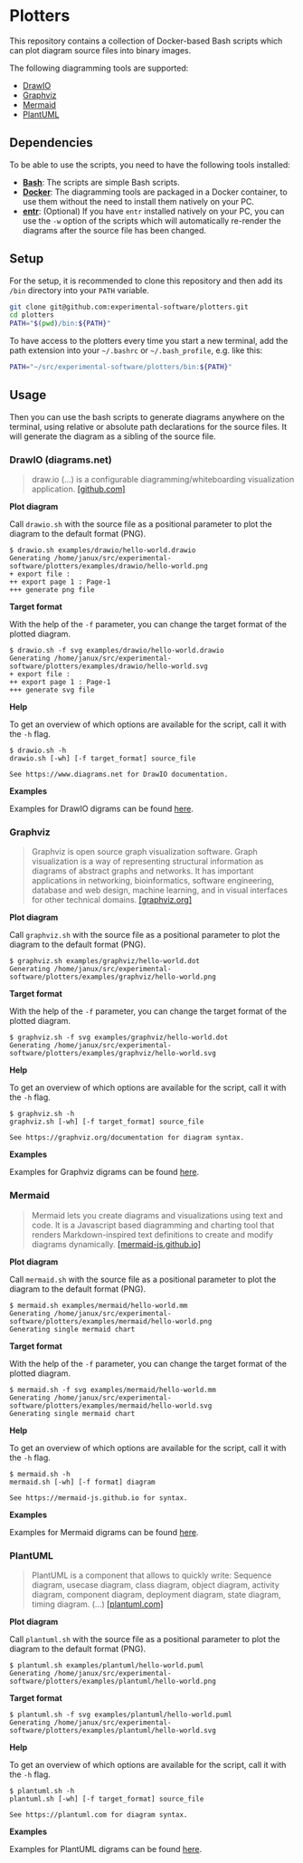# Plotters

This repository contains a collection of Docker-based Bash scripts which can plot diagram source files into binary images.

The following diagramming tools are supported:

- [DrawIO](#drawio-diagramsnet)
- [Graphviz](#graphviz)
- [Mermaid](#mermaid)
- [PlantUML](#plantuml)

## Dependencies

To be able to use the scripts, you need to have the following tools installed:

- **[Bash](https://www.gnu.org/software/bash/)**: The scripts are simple Bash scripts.
- **[Docker](https://www.docker.com)**: The diagramming tools are packaged in a Docker container, to use them without the need to install them natively on your PC.
- **[entr](https://dev.to/janux_de/run-a-bash-command-after-file-changes-unix-24jj)**: (Optional) If you have `entr` installed natively on your PC, you can use the `-w` option of the scripts which will automatically re-render the diagrams after the source file has been changed.

## Setup

For the setup, it is recommended to clone this repository and then add its `/bin` directory into your `PATH` variable.

```bash
git clone git@github.com:experimental-software/plotters.git
cd plotters
PATH="$(pwd)/bin:${PATH}"
```

To have access to the plotters every time you start a new terminal, add the path extension into your `~/.bashrc` or `~/.bash_profile`, e.g. like this:

```bash
PATH="~/src/experimental-software/plotters/bin:${PATH}"
```

## Usage

Then you can use the bash scripts to generate diagrams anywhere on the terminal, using relative or absolute path declarations for the source files. It will generate the diagram as a sibling of the source file.

### DrawIO (diagrams.net)

> draw.io (...) is a configurable diagramming/whiteboarding visualization application. [[github.com]](https://github.com/jgraph/drawio)

**Plot diagram**

Call `drawio.sh` with the source file as a positional parameter to plot the diagram to the default format (PNG).

```
$ drawio.sh examples/drawio/hello-world.drawio
Generating /home/janux/src/experimental-software/plotters/examples/drawio/hello-world.png
+ export file : 
++ export page 1 : Page-1
+++ generate png file
```

**Target format**

With the help of the `-f` parameter, you can change the target format of the plotted diagram.

```
$ drawio.sh -f svg examples/drawio/hello-world.drawio
Generating /home/janux/src/experimental-software/plotters/examples/drawio/hello-world.svg
+ export file : 
++ export page 1 : Page-1
+++ generate svg file
```

**Help**

To get an overview of which options are available for the script, call it with the `-h` flag.

```
$ drawio.sh -h
drawio.sh [-wh] [-f target_format] source_file

See https://www.diagrams.net for DrawIO documentation.
```

**Examples**

Examples for DrawIO digrams can be found [here](./examples/drawio).

### Graphviz

> Graphviz is open source graph visualization software. Graph visualization is a way of representing structural information as diagrams of abstract graphs and networks. It has important applications in networking, bioinformatics, software engineering, database and web design, machine learning, and in visual interfaces for other technical domains. [[graphviz.org]](https://graphviz.org/)

**Plot diagram**

Call `graphviz.sh` with the source file as a positional parameter to plot the diagram to the default format (PNG).

```
$ graphviz.sh examples/graphviz/hello-world.dot
Generating /home/janux/src/experimental-software/plotters/examples/graphviz/hello-world.png
```

**Target format**

With the help of the `-f` parameter, you can change the target format of the plotted diagram.

```
$ graphviz.sh -f svg examples/graphviz/hello-world.dot
Generating /home/janux/src/experimental-software/plotters/examples/graphviz/hello-world.svg
```

**Help**

To get an overview of which options are available for the script, call it with the `-h` flag.

```
$ graphviz.sh -h
graphviz.sh [-wh] [-f target_format] source_file

See https://graphviz.org/documentation for diagram syntax.
```

**Examples**

Examples for Graphviz digrams can be found [here](./examples/graphviz).

### Mermaid

> Mermaid lets you create diagrams and visualizations using text and code. It is a Javascript based diagramming and charting tool that renders Markdown-inspired text definitions to create and modify diagrams dynamically. [[mermaid-js.github.io]](https://mermaid-js.github.io/mermaid/#/)

**Plot diagram**

Call `mermaid.sh` with the source file as a positional parameter to plot the diagram to the default format (PNG).

```
$ mermaid.sh examples/mermaid/hello-world.mm
Generating /home/janux/src/experimental-software/plotters/examples/mermaid/hello-world.png
Generating single mermaid chart
```

**Target format**

With the help of the `-f` parameter, you can change the target format of the plotted diagram.

```
$ mermaid.sh -f svg examples/mermaid/hello-world.mm
Generating /home/janux/src/experimental-software/plotters/examples/mermaid/hello-world.svg
Generating single mermaid chart
```

**Help**

To get an overview of which options are available for the script, call it with the `-h` flag.

```
$ mermaid.sh -h
mermaid.sh [-wh] [-f format] diagram

See https://mermaid-js.github.io for syntax.
```

**Examples**

Examples for Mermaid digrams can be found [here](./examples/mermaid).

### PlantUML

> PlantUML is a component that allows to quickly write: Sequence diagram, usecase diagram, class diagram, object diagram, activity diagram, component diagram, deployment diagram, state diagram, timing diagram. (...) [[plantuml.com]](https://plantuml.com/)

**Plot diagram**

Call `plantuml.sh` with the source file as a positional parameter to plot the diagram to the default format (PNG).

```
$ plantuml.sh examples/plantuml/hello-world.puml
Generating /home/janux/src/experimental-software/plotters/examples/plantuml/hello-world.png
```

**Target format**

```
$ plantuml.sh -f svg examples/plantuml/hello-world.puml
Generating /home/janux/src/experimental-software/plotters/examples/plantuml/hello-world.svg
```

**Help**

To get an overview of which options are available for the script, call it with the `-h` flag.

```
$ plantuml.sh -h
plantuml.sh [-wh] [-f target_format] source_file

See https://plantuml.com for diagram syntax.
```

**Examples**

Examples for PlantUML digrams can be found [here](./examples/plantuml).

